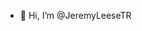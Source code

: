 - 👋 Hi, I’m @JeremyLeeseTR

<!---
JeremyLeeseTR/JeremyLeeseTR is a ✨ special ✨ repository because its `README.md` (this file) appears on your GitHub profile.
You can click the Preview link to take a look at your changes.
--->
